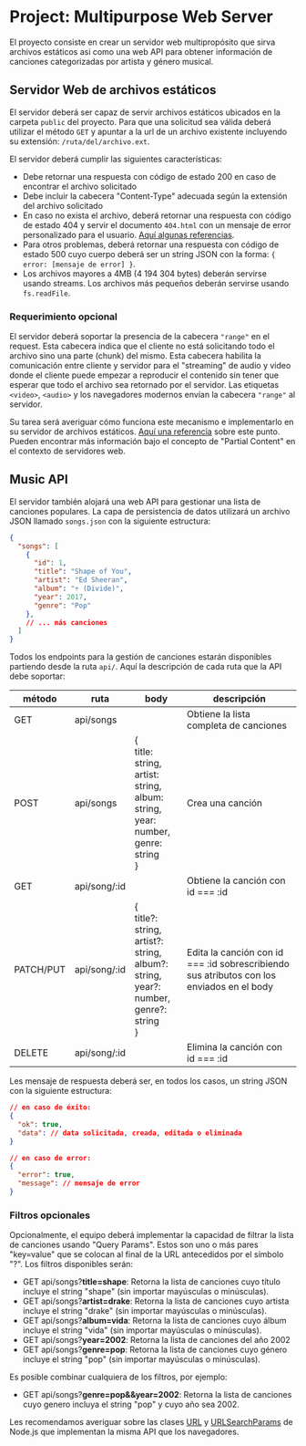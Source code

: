 # Project: Multipurpose Web Server

El proyecto consiste en crear un servidor web multipropósito que sirva archivos estáticos asi como una web API para obtener información de canciones categorizadas por artista y género musical.

## Servidor Web de archivos estáticos

El servidor deberá ser capaz de servir archivos estáticos ubicados en la carpeta `public` del proyecto. Para que una solicitud sea válida deberá utilizar el método `GET` y apuntar a la url de un archivo existente incluyendo su extensión: `/ruta/del/archivo.ext`.

El servidor deberá cumplir las siguientes características:

- Debe retornar una respuesta con código de estado 200 en caso de encontrar el archivo solicitado
- Debe incluir la cabecera "Content-Type" adecuada según la extensión del archivo solicitado
- En caso no exista el archivo, deberá retornar una respuesta con código de estado 404 y servir el documento `404.html` con un mensaje de error personalizado para el usuario. <a href="https://webflow.com/blog/best-404-pages" target="_blank">Aquí algunas referencias</a>.
- Para otros problemas, deberá retornar una respuesta con código de estado 500 cuyo cuerpo deberá ser un string JSON con la forma: `{ error: [mensaje de error] }`.
- Los archivos mayores a 4MB (4 194 304 bytes) deberán servirse usando streams. Los archivos más pequeños deberán servirse usando `fs.readFile`.

### Requerimiento opcional

El servidor deberá soportar la presencia de la cabecera `"range"` en el request. Esta cabecera indica que el cliente no está solicitando todo el archivo sino una parte (chunk) del mismo. Esta cabecera habilita la comunicación entre cliente y servidor para el "streaming" de audio y video donde el cliente puede empezar a reproducir el contenido sin tener que esperar que todo el archivo sea retornado por el servidor. Las etiquetas `<video>`, `<audio>` y los navegadores modernos envían la cabecera `"range"` al servidor.

Su tarea será averiguar cómo funciona este mecanismo e implementarlo en su servidor de archivos estáticos. <a href="https://medium.com/@vishal1909/how-to-handle-partial-content-in-node-js-8b0a5aea216" target="_blank">Aquí una referencia</a> sobre este punto. Pueden encontrar más información bajo el concepto de "Partial Content" en el contexto de servidores web.

## Music API

El servidor también alojará una web API para gestionar una lista de canciones populares. La capa de persistencia de datos utilizará un archivo JSON llamado `songs.json` con la siguiente estructura:

```json
{
  "songs": [
    {
      "id": 1,
      "title": "Shape of You",
      "artist": "Ed Sheeran",
      "album": "÷ (Divide)",
      "year": 2017,
      "genre": "Pop"
    },
    // ... más canciones
  ]
}
```

Todos los endpoints para la gestión de canciones estarán disponibles partiendo desde la ruta `api/`. Aquí la descripción de cada ruta que la API debe soportar:


| método    | ruta         | body                                                                                                                        | descripción                                                                                     |
| --------- | ------------ | --------------------------------------------------------------------------------------------------------------------------- | ----------------------------------------------------------------------------------------------- |
| GET       | api/songs    |                                                                                                                             | Obtiene la lista completa de canciones                                                          |
| POST      | api/songs    | \{<br />  title: string,<br />  artist: string,<br />  album: string,<br />  year: number,<br />  genre: string<br />}      | Crea una canción                                                                                |
| GET       | api/song/:id |                                                                                                                             | Obtiene la canción con id === :id                                                               |
| PATCH/PUT | api/song/:id | \{<br />  title?: string,<br />  artist?: string,<br />  album?: string,<br />  year?: number,<br />  genre?: string<br />} | Edita la canción con id === :id sobrescribiendo <br />sus atributos con los enviados en el body |
| DELETE    | api/song/:id |                                                                                                                             | Elimina la canción con id === :id                                                               |

Les mensaje de respuesta deberá ser, en todos los casos, un string JSON con la siguiente estructura:

```json
// en caso de éxito:
{
  "ok": true,
  "data": // data solicitada, creada, editada o eliminada
}

// en caso de error:
{
  "error": true,
  "message": // mensaje de error
}
```

### Filtros opcionales

Opcionalmente, el equipo deberá implementar la capacidad de filtrar la lista de canciones usando "Query Params". Estos son uno o más pares "key=value" que se colocan al final de la URL antecedidos por el símbolo "?". Los filtros disponibles serán:

- GET api/songs?**title=shape**: Retorna la lista de canciones cuyo título incluye el string "shape" (sin importar mayúsculas o minúsculas).
- GET api/songs?**artist=drake**: Retorna la lista de canciones cuyo artista incluye el string "drake" (sin importar mayúsculas o minúsculas).
- GET api/songs?**album=vida**: Retorna la lista de canciones cuyo álbum incluye el string "vida" (sin importar mayúsculas o minúsculas).
- GET api/songs?**year=2002**: Retorna la lista de canciones del año 2002
- GET api/songs?**genre=pop**: Retorna la lista de canciones cuyo género incluye el string "pop" (sin importar mayúsculas o minúsculas).

Es posible combinar cualquiera de los filtros, por ejemplo:

- GET api/songs?**genre=pop&&year=2002**: Retorna la lista de canciones cuyo genero incluya el string "pop" y cuyo año sea 2002.

Les recomendamos averiguar sobre las clases <a href="https://nodejs.org/api/url.html#class-url" target="_blank">URL</a> y <a href="https://nodejs.org/api/url.html#class-urlsearchparams" target="_blank">URLSearchParams</a> de Node.js que implementan la misma API que los navegadores.

